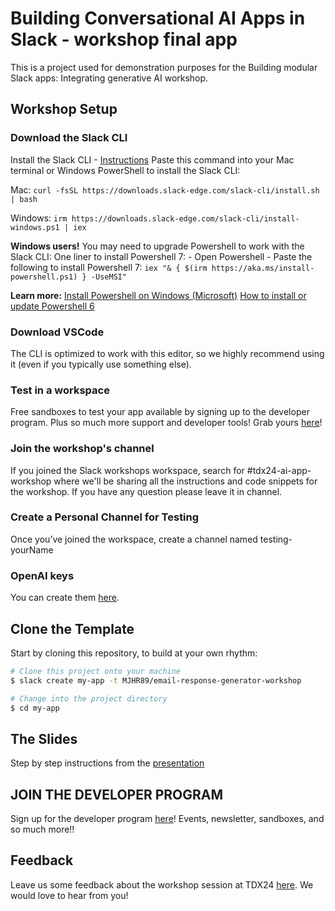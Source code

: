 # Building Conversational AI Apps in Slack - workshop final app

This is a project used for demonstration purposes for the Building modular Slack apps: Integrating generative AI workshop.

## Workshop Setup

### Download the Slack CLI
Install the Slack CLI - [Instructions](https://api.slack.com/automation/quickstart)
  Paste this command into your Mac terminal or Windows PowerShell to install the Slack CLI:

  Mac: `curl -fsSL https://downloads.slack-edge.com/slack-cli/install.sh | bash`

  Windows: `irm https://downloads.slack-edge.com/slack-cli/install-windows.ps1 | iex`

  **Windows users!**
    You may need to upgrade Powershell to work with the Slack CLI:
      One liner to install Powershell 7:
      - Open Powershell
      - Paste the following to install Powershell 7:
        `iex "& { $(irm https://aka.ms/install-powershell.ps1) } -UseMSI"`

  **Learn more:**
      [Install Powershell on Windows (Microsoft)](https://learn.microsoft.com/en-us/powershell/scripting/install/installing-powershell-on-windows?view=powershell-7.4&WT.mc_id=THOMASMAURER-blog-thmaure#install-powershell-using-winget-recommended)
      [How to install or update Powershell 6](https://www.thomasmaurer.ch/2019/03/how-to-install-and-update-powershell-6/)

### Download VSCode
The CLI is optimized to work with this editor, so we highly recommend using it (even if you typically use something else).

### Test in a workspace
Free sandboxes to test your app available by signing up to the developer program. Plus so much more support and developer tools! Grab yours [here](https://api.slack.com/developer-program)!

### Join the workshop's channel
If you joined the Slack workshops workspace, search for #tdx24-ai-app-workshop where we'll be sharing all the instructions and code snippets for the workshop. If you have any question please leave it in channel.

### Create a Personal Channel for Testing
Once you’ve joined the workspace, create a channel named testing-yourName

### OpenAI keys
You can create them [here](https://platform.openai.com/api-keys).


## Clone the Template

Start by cloning this repository, to build at your own rhythm:

```zsh
# Clone this project onto your machine
$ slack create my-app -t MJHR89/email-response-generator-workshop

# Change into the project directory
$ cd my-app
```

## The Slides
Step by step instructions from the [presentation](https://jmp.sh/LoOS103Y)

## JOIN THE DEVELOPER PROGRAM
Sign up for the developer program [here](https://api.slack.com/developer-program)!
Events, newsletter, sandboxes, and so much more!!

## Feedback
Leave us some feedback about the workshop session at TDX24 [here](https://www.surveymonkey.com/r/TDX24HOW). We would love to hear from you!